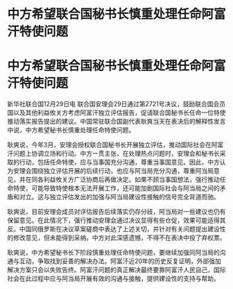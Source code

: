 # 中方希望联合国秘书长慎重处理任命阿富汗特使问题

# 中方希望联合国秘书长慎重处理任命阿富汗特使问题

新华社联合国12月29日电
联合国安理会29日通过第2721号决议，鼓励联合国会员国以及其他利益攸关方考虑阿富汗独立评估报告，促请联合国秘书长任命一位特使推动落实报告提出的建议。中国常驻联合国副代表耿爽当天在表决后的解释性发言中说，中方希望秘书长慎重处理任命特使问题。

耿爽说，今年3月，安理会授权联合国秘书长开展独立评估，推动国际社会在阿富汗问题上协调立场和行动。中方一贯主张，在处理热点问题时，安理会和秘书长采取的行动，包括任命特使，应与当事国充分沟通，尊重当事国意见。因此，中方认为安理会围绕独立评估开展的后续行动，也应与阿当局充分沟通，尊重阿当局意见，并在同各利益攸关方广泛协商后再做决定。如果不顾当事国想法，强行推动任命特使，可能导致特使根本无法开展工作，还可能加剧国际社会与阿当局之间的矛盾和对立。这与独立评估发出的加强与阿当局建设性接触的信号完全背道而驰。

耿爽说，目前安理会成员对评估报告后续落实仍存分歧，阿当局对一些建议也仍有保留意见。在此情况下，强行推动安理会通过决议显得有些仓促，效果可能适得其反。中国同俄罗斯在决议草案磋商中表达了上述关切，并针对有关问题提出建设性的修改意见，但未能得到采纳。中方对此深感遗憾，不得不在表决中投了弃权票。

耿爽说，中方希望秘书长下阶段慎重处理任命特使问题，要继续加强同阿当局的沟通与互动，争取找到妥善的解决办法。阿富汗近20年的历史反复证明，外部强加解决方案只会以失败告终。阿富汗问题的真正解决最终要靠阿富汗人民自己，国际社会在此过程中应与阿当局开展有效的沟通与接触，提供建设性的支持与帮助。


